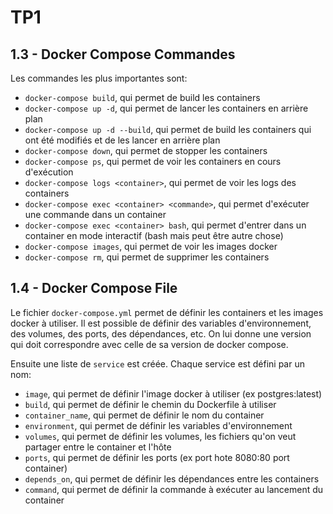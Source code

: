 # TP1

## 1.3 - Docker Compose Commandes

Les commandes les plus importantes sont:
* `docker-compose build`, qui permet de build les containers
* `docker-compose up -d`, qui permet de lancer les containers en arrière plan
* `docker-compose up -d --build`, qui permet de build les containers qui ont été modifiés et de les lancer en arrière plan
* `docker-compose down`, qui permet de stopper les containers
* `docker-compose ps`, qui permet de voir les containers en cours d'exécution
* `docker-compose logs <container>`, qui permet de voir les logs des containers
* `docker-compose exec <container> <commande>`, qui permet d'exécuter une commande dans un container
* `docker-compose exec <container> bash`, qui permet d'entrer dans un container en mode interactif (bash mais peut être autre chose)
* `docker-compose images`, qui permet de voir les images docker
* `docker-compose rm`, qui permet de supprimer les containers

## 1.4 - Docker Compose File

Le fichier `docker-compose.yml` permet de définir les containers et les images docker à utiliser. Il est possible de définir des variables d'environnement, des volumes, des ports, des dépendances, etc.
On lui donne une version qui doit correspondre avec celle de sa version de docker compose.

Ensuite une liste de `service` est créée. Chaque service est défini par un nom:
* `image`, qui permet de définir l'image docker à utiliser (ex postgres:latest)
* `build`, qui permet de définir le chemin du Dockerfile à utiliser
* `container_name`, qui permet de définir le nom du container
* `environment`, qui permet de définir les variables d'environnement
* `volumes`, qui permet de définir les volumes, les fichiers qu'on veut partager entre le container et l'hôte
* `ports`, qui permet de définir les ports (ex port hote 8080:80 port container)
* `depends_on`, qui permet de définir les dépendances entre les containers
* `command`, qui permet de définir la commande à exécuter au lancement du container




